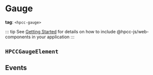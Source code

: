 # Gauge

**tag**: `<hpcc-gauge>`

<ClientOnly>
  <hpcc-preview previewBorder="0px" previewHeightRatio=0.33 style="width:100%;height:400px">
    <hpcc-splitpanel style="width:100%;height:100%">
      <hpcc-gauge showTick title="G-01" titleDescription="Gauge 01" style="width:100%;min-width:48px;height:100%">
      </hpcc-gauge>
      <hpcc-gauge title="G-02" style="width:100%;min-width:48px;height:100%">
      </hpcc-gauge>
      <hpcc-gauge showTick title="G-03" style="width:100%;min-width:48px;height:100%">
      </hpcc-gauge>
      <hpcc-gauge title="G-04" style="width:100%;min-width:48px;height:100%">
      </hpcc-gauge>
    </hpcc-splitpanel>
    <script>
        customElements.whenDefined("hpcc-splitpanel").then(() => {
          const splitPanel = document.querySelector("hpcc-splitpanel");
          for (const gauge of splitPanel.querySelectorAll("hpcc-gauge")) {
              gauge.value = Math.random();
              gauge.tickValue = Math.random();
          }
        });
    </script>
  </hpcc-preview>
</ClientOnly>

::: tip
See [Getting Started](../../README) for details on how to include @hpcc-js/web-components in your application
:::

## `HPCCGaugeElement`

## Events
